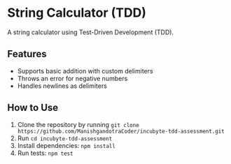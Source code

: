 # String Calculator (TDD)

A string calculator using Test-Driven Development (TDD).

## Features

- Supports basic addition with custom delimiters
- Throws an error for negative numbers
- Handles newlines as delimiters

## How to Use

1. Clone the repository by running `git clone https://github.com/ManishgandotraCoder/incubyte-tdd-assessment.git`
2. Run `cd incubyte-tdd-assessment`
3. Install dependencies: `npm install`
4. Run tests: `npm test`
